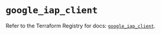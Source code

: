 # `google_iap_client`

Refer to the Terraform Registry for docs: [`google_iap_client`](https://registry.terraform.io/providers/hashicorp/google-beta/5.37.0/docs/resources/google_iap_client).
